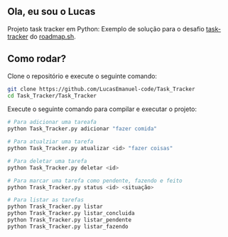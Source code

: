 ## Ola, eu sou o Lucas 
Projeto task tracker em Python: 
Exemplo de solução para o desafio [task-tracker](https://roadmap.sh/projects/task-tracker) do [roadmap.sh](https://roadmap.sh/).

## Como rodar?

Clone o repositório e execute o seguinte comando:

```bash
git clone https://github.com/LucasEmanuel-code/Task_Tracker
cd Task_Tracker/Task_Tracker
```

Execute o seguinte comando para compilar e executar o projeto:

```bash
# Para adicionar uma tareafa
python Task_Tracker.py adicionar "fazer comida"

# Para atualziar uma tarefa
python Task_Tracker.py atualizar <id> "fazer coisas"

# Para deletar uma tarefa
python Task_Tracker.py deletar <id>

# Para marcar uma tarefa como pendente, fazendo e feito
python Trask_Tracker.py status <id> <situação>

# Para listar as tarefas
python Trask_Tracker.py listar
python Trask_Tracker.py listar_concluida
python Trask_Tracker.py listar_pendente
python Trask_Tracker.py listar_fazendo
```


